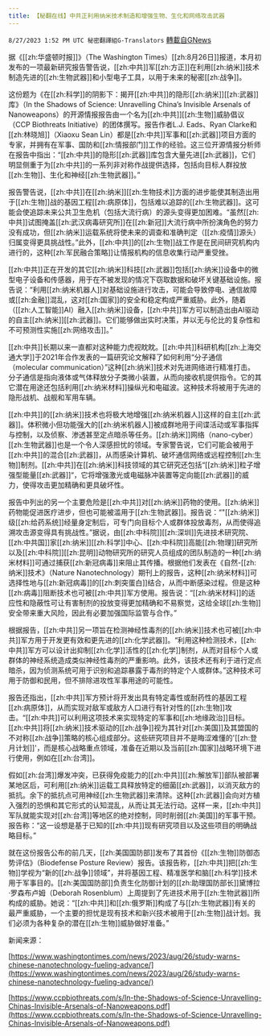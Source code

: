 ```yaml
---
title: 【秘翻在线】中共正利用纳米技术制造和增强生物、生化和网络攻击武器
---
```

`8/27/2023 1:52 PM UTC 秘密翻譯組G-Translators` [轉載自GNews](https://gnews.org/articles/1606149)

据《[[zh:华盛顿时报]]》（The Washington Times）[[zh:8月26日]]报道，本月初发布的一项最新研究报告警告说，[[zh:中共]]军[[zh:方正]]在利用[[zh:纳米]]技术制造先进的[[zh:生物武器]]和小型电子工具，以用于未来的秘密[[zh:战争]]。

这份题为《在[[zh:科学]]的阴影下：揭开[[zh:中共]]的隐形[[zh:纳米]][[zh:武器]]库》（In the Shadows of Science: Unravelling China’s Invisible Arsenals of Nanoweapons）的开源情报报告由一个名为[[zh:中共]][[zh:生物]]威胁倡议（CCP Biothreats Initiative）的团体撰写。报告作者L.J. Eads、Ryan Clarke和[[zh:林晓旭]]（Xiaoxu Sean Lin）都是[[zh:中共]]军事和[[zh:武器]]项目方面的专家，并拥有在军事、国防和[[zh:情报部门]]工作的经验。这三位开源情报分析师在报告中指出：“[[zh:中共]]的隐形[[zh:武器]]库包含大量先进[[zh:武器]]，它们明显侧重于为[[zh:中共]]的一系列非对称作战提供选择，包括向目标人群投放[[zh:生物]]、生化和神经[[zh:生物武器]]。”

报告警告说，[[zh:中共]]在[[zh:纳米]][[zh:生物技术]]方面的进步能使其制造出用于[[zh:生物]]战的基因工程[[zh:病原体]]，包括难以追踪的[[zh:生物武器]]。这可能会使追踪未来公共卫生危机（包括大流行病）的源头变得更加困难。“虽然[[zh:中共]]试图掩盖[[zh:武汉病毒研究所]]在[[zh:新冠]]大流行病中所扮演角色的努力没有成功，但[[zh:纳米]]运载系统将使未来的调查和准确判定（[[zh:疫情]]源头）归属变得更具挑战性。”此外，[[zh:中共]]的[[zh:生物]]战工作是在民间研究机构内进行的，这种[[zh:军民融合策略]]让情报机构的信息收集行动严重受挫。

[[zh:中共]]正在开发的其它[[zh:纳米]]科技[[zh:武器]]包括[[zh:纳米]]设备中的微型电子设备和传感器，用于在不被发现的情况下窃取数据和破坏关键基础设施。报告说：“利用[[zh:纳米机器人]]对基础设施进行攻击，可能会导致停电、通信故障或[[zh:金融]]混乱，这对[[zh:国家]]的安全和稳定构成严重威胁。此外，随着（[[zh:人工智能]]AI）融入[[zh:纳米]]设备，[[zh:中共]]军方可以制造出由AI驱动的自主[[zh:纳米]][[zh:武器]]。它们能够做出实时决策，并以无与伦比的复杂性和不可预测性实施[[zh:网络攻击]]。”

[[zh:中共]]长期以来一直都对这种能力虎视眈眈。[[zh:中共]]科研机构[[zh:上海交通大学]]于2021年合作发表的一篇研究论文解释了如何利用“分子通信（molecular communication）”这种[[zh:纳米]]技术对先进网络进行精准打击。分子通信是指向液体或气体释放分子类微小装置，从而向接收机提供指令。它的其它潜在用途还包括利用[[zh:纳米材料]]操纵光和电磁波。这种技术将被用于先进的隐形战机、战舰和军用车辆。

[[zh:中共]]的[[zh:纳米]]技术也将极大地增强[[zh:纳米机器人]]这样的自主[[zh:武器]]。体积微小但功能强大的[[zh:纳米机器人]]被成群地用于间谍活动或军事指挥与控制，以及侦察、渗透甚至定点暗杀等任务。[[zh:纳米]]网络（nano-cyber）[[zh:生物武器]]也是一个令人深感担忧的领域。专家警告说，它们可能会被用于[[zh:中共]]的混合[[zh:武器]]，从而感染计算机、破坏通信网络或远程控制[[zh:生物]]制剂。[[zh:中共]]在[[zh:纳米]]科技领域的其它研究还包括“[[zh:纳米]]粒子增强型能量[[zh:武器]]“，它将增强激光或电磁脉冲装置等定向能[[zh:武器]]的威力，使得攻击更加精确和更具破坏性。

报告中列出的另一个主要危险是[[zh:中共]]对[[zh:纳米]]药物的使用。[[zh:纳米]]药物能促进医疗进步，但也可能被滥用于[[zh:生物武器]]。报告说：“"[[zh:纳米]]级[[zh:给药系统]]经量身定制后，可专门向目标个人或群体投放毒剂，从而使得追溯攻击源变得具有挑战性。”据说，由[[zh:中科院]][[zh:深圳]]先进技术研究院、[[zh:中共国]]家[[zh:纳米]][[zh:科学]]中心、[[zh:中科院]]高能[[zh:物理]]研究所以及[[zh:中科院]][[zh:昆明]]动物研究所的研究人员组成的团队制造的一种[[zh:纳米材料]]可通过捕获[[zh:新冠病毒]]来阻止其传播。根据他们发表在《自然\-[[zh:纳米]]技术》（Nature Nanotechnology）期刊上的报告，这种[[zh:纳米材料]]可选择性地与[[zh:新冠病毒]]的[[zh:刺突蛋白]]结合，从而中断感染过程。但是这种[[zh:病毒]]阻断技术也可被[[zh:中共]]军方使用。报告说：“[[zh:纳米材料]]的适应性和隐蔽性可让有害制剂的投放变得更加精确和不易察觉，这给全球[[zh:生物]]安全带来重大风险，因此有必要加强国际监管与合作。”

根据报告，[[zh:中共]]另一项旨在检测神经性毒剂的[[zh:纳米]]技术也可被[[zh:中共]]军方用于开发更有效和更先进的[[zh:化学武器]]。“利用这种检测技术，[[zh:中共]]军方可以设计出抑制[[zh:化学]]活性的[[zh:化学]]制剂，从而对目标个人或群体的神经系统造成类似神经性毒剂的严重影响。此外，该技术还有利于进行定点暗杀，因为侦测系统可用于识别和追踪暴露于毒剂的特定个人或群体。”这种技术可用于防御和民用，但不排除进攻性军事用途的可能性。

报告还指出，[[zh:中共]]军方预计将开发出具有特定毒性或耐药性的基因工程[[zh:病原体]]，从而实现对敌军或敌方人口进行有针对性的[[zh:生物]]攻击。“[[zh:中共]]可以利用这项技术来实现特定的军事和[[zh:地缘政治]]目标。[[zh:中共]]将[[zh:纳米]]技术驱动的[[zh:战争]]视为其针对[[zh:美国]]及其盟国的不对称[[zh:战争]]策略的核心组成部分。这些研究项目并不是晦涩难懂的'[[zh:登月计划]]'，而是核心战略重点领域，准备在近期以及当前[[zh:国家]]战略环境下进行使用，例如在[[zh:台湾]]。   

假如[[zh:台湾]]爆发冲突，已获得免疫能力的[[zh:中共]][[zh:解放军]]部队被部署某地区后，可利用[[zh:纳米]]运载工具释放特定的细菌[[zh:武器]]，以消灭敌方的抵抗。余下的抵抗点可用神经[[zh:生物武器]]来清除。这种[[zh:武器]]会向对方植入强烈的恐惧和其它形式的认知混乱，从而让其无法行动。这样一来，[[zh:中共]]军队就能实现对[[zh:台湾]]等地区的绝对控制，同时削弱[[zh:美国]]的军事干预。报告称：“这一设想是基于已知的[[zh:中共]]现有研究项目以及这些项目的明确战略目标。”

就在这份报告公布的前几天，[[zh:美国国防部]]发布了其首份《[[zh:生物]]防御态势评估》（Biodefense Posture Review）报告。该报告称，[[zh:中共]]把[[zh:生物]]学视为“新的[[zh:战争]]领域”，并将基因工程、精准医学和脑[[zh:科学]]技术用于军事目的。[[zh:美国国防部]]负责生化防御计划的[[zh:助理国防部长]]黛博拉·罗森布卢姆（Deborah Rosenblum）上周提到了先进技术用于[[zh:生物武器]]所构成的威胁。她说：“[[zh:中共]]和[[zh:俄罗斯]]构成了与[[zh:生物武器]]有关的最严重威胁，一个主要的担忧是现有技术和新兴技术被用于[[zh:生物]]战计划。我们必须为各种复杂的潜在[[zh:生物]]威胁做好准备。”     

新闻来源：

[https://www.washingtontimes.com/news/2023/aug/26/study-warns-chinese-nanotechnology-fueling-advance/](https://www.washingtontimes.com/news/2023/aug/26/study-warns-chinese-nanotechnology-fueling-advance/)

[https://www.ccpbiothreats.com/s/In-the-Shadows-of-Science-Unravelling-Chinas-Invisible-Arsenals-of-Nanoweapons.pdf](https://www.ccpbiothreats.com/s/In-the-Shadows-of-Science-Unravelling-Chinas-Invisible-Arsenals-of-Nanoweapons.pdf)
